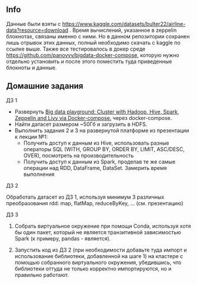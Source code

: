 ## Info
Данные были взяты с https://www.kaggle.com/datasets/bulter22/airline-data?resource=download . Время вычислений, указанное в zeppelin блокнотах, связаны именно с ними. Но в данном репозитории сохранен лишь отрывок этих данных, полный необходимо скачать с kaggle по ссылке выше. Также все тестировалось в докер среде https://github.com/panovvv/bigdata-docker-compose, которую нужно отдельно установить и после этого поместить туда приведенные блокноты и данные.


## Домашние задания

ДЗ 1

- Развернуть [Big data playground: Cluster with Hadoop, Hive, Spark, Zeppelin and Livy via Docker-compose.](https://github.com/panovvv/bigdata-docker-compose) через docker-compose.
- Найти датасет размером ~50Гб и загрузить в HDFS.
- Выполнить задания 2 и 3 на развернутой платформе из презентации к лекции №1:
    - Получить доступ к данным из Hive, использовать разные операторы SQL (WITH, GROUP BY, ORDER BY, LIMIT, ASC/DESC, OVER), посмотреть на производительность
    - Получить доступ к данным из Spark, проделав те же самые операции над RDD, DataFrame, DataSet. Замерить время выполнения

ДЗ 2

Обработать датасет из ДЗ 1, используя минимум 3 различных преобразования rdd: map, flatMap, reduceByKey, ... (см. презентацию)

ДЗ 3

1. Собрать виртуальное окружение при помощи Conda, используя хотя бы один пакет, который не является транзитивной зависимостью Spark (к примеру, pandas - является).

2. Запустить код из ДЗ 2 (при необходимости добавьте туда импорт и использование библиотеки, добавленной на шаге 1) на кластере с помощью собранного виртуального окружения, убедившись, что библиотеки оттуда не только корректно импортируются, но и правильно работают.